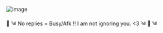 ![image](https://github.com/user-attachments/assets/f6cd1b62-023d-4836-9b07-e8e52889a7c8)



🌼 ༄ No replies = Busy/Afk !! I am not ignoring you. <3 ༄ 🌼
༄ 
